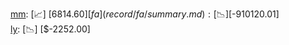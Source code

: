 [mm](record/mm/summary.md): [📈] [$6814.60]  
[fa](record/fa/summary.md): [📉] [$-910120.01]  
[ly](record/ly/summary.md): [📉] [$-2252.00]  
